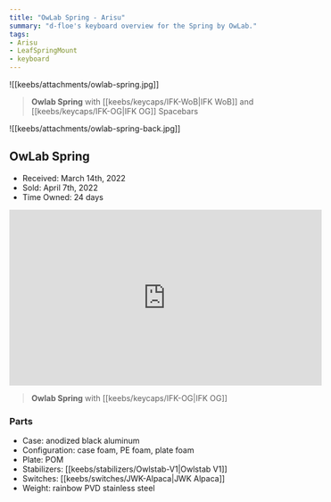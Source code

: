 ```yaml
---
title: "OwLab Spring - Arisu"
summary: "d-floe's keyboard overview for the Spring by OwLab."
tags:
- Arisu
- LeafSpringMount
- keyboard
---
```


![[keebs/attachments/owlab-spring.jpg]]

> **Owlab Spring** with [[keebs/keycaps/IFK-WoB|IFK WoB]] and [[keebs/keycaps/IFK-OG|IFK OG]] Spacebars

![[keebs/attachments/owlab-spring-back.jpg]]

## OwLab Spring

- Received: March 14th, 2022
- Sold: April 7th, 2022
- Time Owned: 24 days

<iframe width="560" height="315" src="https://www.youtube-nocookie.com/embed/dWD7wIXKdlM" title="YouTube video player" frameborder="0" allow="accelerometer; autoplay; clipboard-write; encrypted-media; gyroscope; picture-in-picture; web-share" allowfullscreen></iframe>

> **Owlab Spring** with [[keebs/keycaps/IFK-OG|IFK OG]]

### Parts

- Case: anodized black aluminum
- Configuration: case foam, PE foam, plate foam
- Plate: POM
- Stabilizers: [[keebs/stabilizers/Owlstab-V1|Owlstab V1]]
- Switches: [[keebs/switches/JWK-Alpaca|JWK Alpaca]]
- Weight: rainbow PVD stainless steel
